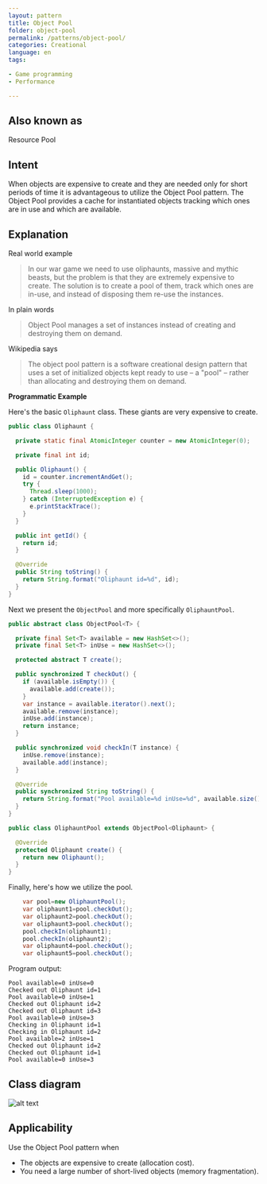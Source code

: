 ```yaml
---
layout: pattern
title: Object Pool
folder: object-pool
permalink: /patterns/object-pool/
categories: Creational
language: en
tags:

- Game programming
- Performance

---
```


## Also known as

Resource Pool

## Intent

When objects are expensive to create and they are needed only for short periods of time it is
advantageous to utilize the Object Pool pattern. The Object Pool provides a cache for instantiated
objects tracking which ones are in use and which are available.

## Explanation

Real world example

> In our war game we need to use oliphaunts, massive and mythic beasts, but the problem is that they
> are extremely expensive to create. The solution is to create a pool of them, track which ones are
> in-use, and instead of disposing them re-use the instances.

In plain words

> Object Pool manages a set of instances instead of creating and destroying them on demand.

Wikipedia says

> The object pool pattern is a software creational design pattern that uses a set of initialized
> objects kept ready to use – a "pool" – rather than allocating and destroying them on demand.

**Programmatic Example**

Here's the basic `Oliphaunt` class. These giants are very expensive to create.

```java
public class Oliphaunt {

  private static final AtomicInteger counter = new AtomicInteger(0);

  private final int id;

  public Oliphaunt() {
    id = counter.incrementAndGet();
    try {
      Thread.sleep(1000);
    } catch (InterruptedException e) {
      e.printStackTrace();
    }
  }

  public int getId() {
    return id;
  }

  @Override
  public String toString() {
    return String.format("Oliphaunt id=%d", id);
  }
}
```

Next we present the `ObjectPool` and more specifically `OliphauntPool`.

```java
public abstract class ObjectPool<T> {

  private final Set<T> available = new HashSet<>();
  private final Set<T> inUse = new HashSet<>();

  protected abstract T create();

  public synchronized T checkOut() {
    if (available.isEmpty()) {
      available.add(create());
    }
    var instance = available.iterator().next();
    available.remove(instance);
    inUse.add(instance);
    return instance;
  }

  public synchronized void checkIn(T instance) {
    inUse.remove(instance);
    available.add(instance);
  }

  @Override
  public synchronized String toString() {
    return String.format("Pool available=%d inUse=%d", available.size(), inUse.size());
  }
}

public class OliphauntPool extends ObjectPool<Oliphaunt> {

  @Override
  protected Oliphaunt create() {
    return new Oliphaunt();
  }
}
```

Finally, here's how we utilize the pool.

```java
    var pool=new OliphauntPool();
    var oliphaunt1=pool.checkOut();
    var oliphaunt2=pool.checkOut();
    var oliphaunt3=pool.checkOut();
    pool.checkIn(oliphaunt1);
    pool.checkIn(oliphaunt2);
    var oliphaunt4=pool.checkOut();
    var oliphaunt5=pool.checkOut();
```

Program output:

```
Pool available=0 inUse=0
Checked out Oliphaunt id=1
Pool available=0 inUse=1
Checked out Oliphaunt id=2
Checked out Oliphaunt id=3
Pool available=0 inUse=3
Checking in Oliphaunt id=1
Checking in Oliphaunt id=2
Pool available=2 inUse=1
Checked out Oliphaunt id=2
Checked out Oliphaunt id=1
Pool available=0 inUse=3
```

## Class diagram

![alt text](/etc/object-pool.png "Object Pool")

## Applicability

Use the Object Pool pattern when

* The objects are expensive to create (allocation cost).
* You need a large number of short-lived objects (memory fragmentation).
